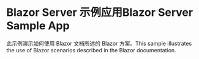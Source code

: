 # <a name="blazor-server-sample-app"></a><span data-ttu-id="d81c0-101">Blazor Server 示例应用</span><span class="sxs-lookup"><span data-stu-id="d81c0-101">Blazor Server Sample App</span></span>

<span data-ttu-id="d81c0-102">此示例演示如何使用 Blazor 文档所述的 Blazor 方案。</span><span class="sxs-lookup"><span data-stu-id="d81c0-102">This sample illustrates the use of Blazor scenarios described in the Blazor documentation.</span></span>
